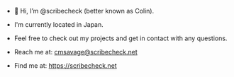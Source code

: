 - 👋 Hi, I’m @scribecheck (better known as Colin).
- I'm currently located in Japan.
- Feel free to check out my projects and get in contact with any questions.
  
- Reach me at: cmsavage@scribecheck.net
- Find me at: https://scribecheck.net
